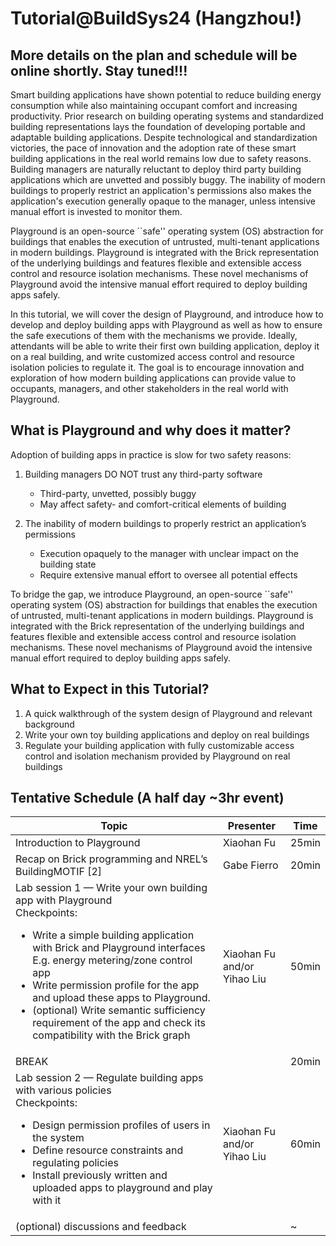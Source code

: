# Tutorial@BuildSys24 (Hangzhou!)

## More details on the plan and schedule will be online shortly. Stay tuned!!!

Smart building applications have shown potential to reduce building energy consumption while also maintaining occupant comfort and increasing productivity. Prior research on building operating systems and standardized building representations lays the foundation of developing portable and adaptable building applications. Despite technological and standardization victories, the pace of innovation and the adoption rate of these smart building applications in the real world remains low due to safety reasons. Building managers are naturally reluctant to deploy third party building applications which are unvetted and possibly buggy. The inability of modern buildings to properly restrict an application's permissions also makes the application's execution generally opaque to the manager, unless intensive manual effort is invested to monitor them.

Playground is an open-source ``safe'' operating system (OS) abstraction for buildings that enables the execution of untrusted, multi-tenant applications in modern buildings. Playground is integrated with the Brick representation of the underlying buildings and features flexible and extensible access control and resource isolation mechanisms. These novel mechanisms of Playground avoid the intensive manual effort required to deploy building apps safely.

In this tutorial, we will cover the design of Playground, and introduce how to develop and deploy building apps with Playground as well as how to ensure the safe executions of them with the mechanisms we provide. Ideally, attendants will be able to write their first own building application, deploy it on a real building, and write customized access control and resource isolation policies to regulate it. The goal is to encourage innovation and exploration of how modern building applications can provide value to occupants, managers, and other stakeholders in the real world with Playground.

## What is Playground and why does it matter?
Adoption of building apps in practice is slow for two safety reasons:
1. Building managers DO NOT trust any third-party software
    * Third-party, unvetted, possibly buggy
    * May affect safety- and comfort-critical elements of building

2. The inability of modern buildings to properly restrict an application’s permissions
    * Execution opaquely to the manager with unclear impact on the building state
    * Require extensive manual effort to oversee all potential effects

To bridge the gap, we introduce Playground, an open-source ``safe'' operating system (OS) abstraction for buildings that enables the execution of untrusted, multi-tenant applications in modern buildings. Playground is integrated with the Brick representation of the underlying buildings and features flexible and extensible access control and resource isolation mechanisms. These novel mechanisms of Playground avoid the intensive manual effort required to deploy building apps safely.

## What to Expect in this Tutorial?
1. A quick walkthrough of the system design of Playground and relevant background
2. Write your own toy building applications and deploy on real buildings
3. Regulate your building application with fully customizable access control and isolation mechanism provided by Playground on real buildings 


## Tentative Schedule (A half day ~3hr event)

| Topic                                                                                                                                                                                                                                                                                                                                                                                                      | Presenter                      | Time  |
| ---------------------------------------------------------------------------------------------------------------------------------------------------------------------------------------------------------------------------------------------------------------------------------------------------------------------------------------------------------------------------------------------------------- | ------------------------------ | ----- |
| Introduction to Playground                                                                                                                                                                                                                                                                                                                                                                                 | Xiaohan Fu                     | 25min |
| Recap on Brick programming and NREL’s BuildingMOTIF [2]                                                                                                                                                                                                                                                                                                                                                    | Gabe Fierro                    | 20min |
| Lab session 1 — Write your own building app with Playground<br>Checkpoints:<br><ul><li>Write a simple building application with Brick and Playground interfaces<br>E.g. energy metering/zone control app</li><li>Write permission profile for the app and upload these apps to Playground.</li><li>(optional) Write semantic sufficiency requirement of the app and check its compatibility with the Brick graph</li></ul> | Xiaohan Fu and/or<br>Yihao Liu | 50min |
| BREAK                                                                                                                                                                                                                                                                                                                                                                                                      |                                | 20min |
| Lab session 2 — Regulate building apps with various policies<br>Checkpoints:<br><ul><li>Design permission profiles of users in the system</li><li>Define resource constraints and regulating policies</li><li>Install previously written and uploaded apps to playground and play with it</li></ul>                                                                                                                            | Xiaohan Fu and/or<br>Yihao Liu | 60min |
| (optional) discussions and feedback                                                                                                                                                                                                                                                                                                                                                                        |                                | ~     |

